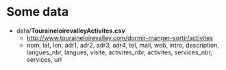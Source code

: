 # Some data

* data/**TouraineloirevalleyActivites.csv**
  * http://www.touraineloirevalley.com/dormir-manger-sortir/activites
  * nom, lat, lon, adr1, adr2, adr3, adr4, tel, mail, web, intro, description, langues_nbr, langues, visite, activites_nbr, activites, services_nbr, services, url
